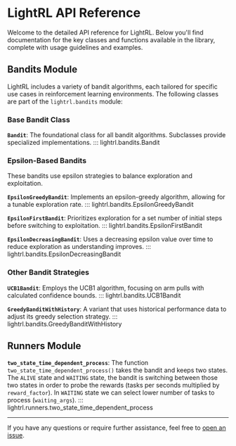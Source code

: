 # LightRL API Reference

Welcome to the detailed API reference for LightRL. Below you'll find documentation for the key classes and functions available in the library, complete with usage guidelines and examples.

## Bandits Module

LightRL includes a variety of bandit algorithms, each tailored for specific use cases in reinforcement learning environments. The following classes are part of the `lightrl.bandits` module:

### Base Bandit Class

**`Bandit`**: The foundational class for all bandit algorithms. Subclasses provide specialized implementations.
::: lightrl.bandits.Bandit

### Epsilon-Based Bandits

These bandits use epsilon strategies to balance exploration and exploitation.

**`EpsilonGreedyBandit`**: Implements an epsilon-greedy algorithm, allowing for a tunable exploration rate.
::: lightrl.bandits.EpsilonGreedyBandit

**`EpsilonFirstBandit`**: Prioritizes exploration for a set number of initial steps before switching to exploitation.
::: lightrl.bandits.EpsilonFirstBandit

**`EpsilonDecreasingBandit`**: Uses a decreasing epsilon value over time to reduce exploration as understanding improves.
::: lightrl.bandits.EpsilonDecreasingBandit

### Other Bandit Strategies

**`UCB1Bandit`**: Employs the UCB1 algorithm, focusing on arm pulls with calculated confidence bounds.
::: lightrl.bandits.UCB1Bandit

**`GreedyBanditWithHistory`**: A variant that uses historical performance data to adjust its greedy selection strategy.
::: lightrl.bandits.GreedyBanditWithHistory

## Runners Module

**`two_state_time_dependent_process`**: The function `two_state_time_dependent_process()` takes the bandit and keeps two states. The `ALIVE` state and `WAITING` state, the bandit is switching between those two states in order to probe the rewards (tasks per seconds multiplied by `reward_factor`). In `WAITING` state we can select lower number of tasks to process (`waiting_args`).
::: lightrl.runners.two_state_time_dependent_process

---

If you have any questions or require further assistance, feel free to [open an issue](https://github.com/detrin/lightrl/issues).
